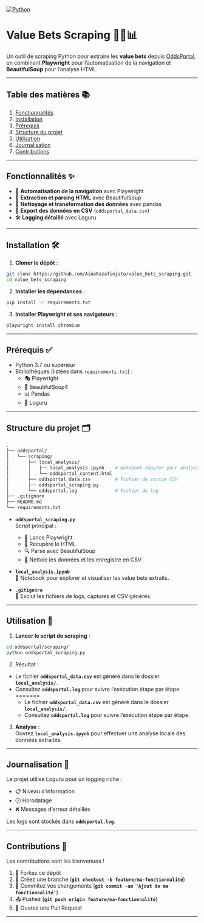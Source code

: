 [![Python](https://img.shields.io/badge/python-3.7%2B-brightgreen.svg)](https://www.python.org/)

# Value Bets Scraping 🕵️‍♂️📊

Un outil de scraping Python pour extraire les **value bets** depuis [OddsPortal](https://www.oddsportal.com), en combinant **Playwright** pour l’automatisation de la navigation et **BeautifulSoup** pour l’analyse HTML.

---

## Table des matières 📚

1. [Fonctionnalités](#fonctionnalités)  
2. [Installation](#installation)  
3. [Prérequis](#prérequis)  
4. [Structure du projet](#structure-du-projet)  
5. [Utilisation](#utilisation)  
6. [Journalisation](#journalisation)  
7. [Contributions](#contributions)

---

## Fonctionnalités ✨

- 🔄 **Automatisation de la navigation** avec Playwright  
- 📝 **Extraction et parsing HTML** avec BeautifulSoup  
- 🧹 **Nettoyage et transformation des données** avec pandas  
- 💾 **Export des données en CSV** (`oddsportal_data.csv`)  
- 🛠️ **Logging détaillé** avec Loguru  

---

## Installation 🛠️

1. **Cloner le dépôt** :  

  ```bash
  git clone https://github.com/AinaRazafinjato/value_bets_scraping.git
  cd value_bets_scraping
  ```

2. **Installer les dépendances** :  

  ```bash
  pip install -r requirements.txt
  ```

3. **Installer Playwright et ses navigateurs** :  

  ```bash
  playwright install chromium
  ```

---

## Prérequis ✅

- Python 3.7 ou supérieur  
- Bibliothèques (listées dans `requirements.txt`) :  
  - 🎭 Playwright  
  - 🍲 BeautifulSoup4  
  - 📊 Pandas  
  - 📜 Loguru  

---

## Structure du projet 🗂️

```bash
.
├── oddsportal/
│   └── scraping/
│       ├── local_analysis/
│       │   ├── local_analysis.ipynb    # Notebook Jupyter pour analyses ultérieures
│       │   └── oddsportal_content.html
│       ├── oddsportal_data.csv         # Fichier de sortie CSV
│       ├── oddsportal_scraping.py 
│       └── oddsportal.log              # Fichier de log 
├── .gitignore
├── README.md
└── requirements.txt
```

- **`oddsportal_scraping.py`**  
  Script principal :  
  - 🚀 Lance Playwright  
  - 📄 Récupère le HTML  
  - 🔍 Parse avec BeautifulSoup  
  - 🧹 Nettoie les données et les enregistre en CSV  

- **`local_analysis.ipynb`**  
  📓 Notebook pour explorer et visualiser les value bets extraits.

- **`.gitignore`**  
  🚫 Exclut les fichiers de logs, captures et CSV générés.

---

## Utilisation 🚀

1. **Lancer le script de scraping** :  

  ```bash
  cd oddsportal/scraping/
  python oddsportal_scraping.py
  ```

2. Résultat :

- Le fichier **`oddsportal_data.csv`** est généré dans le dossier **`local_analysis/`**.  
- Consultez **`oddsportal.log`** pour suivre l’exécution étape par étape.
=======
  - Le fichier **`oddsportal_data.csv`** est généré dans le dossier **`local_analysis/`**.  
  - Consultez **`oddsportal.log`** pour suivre l’exécution étape par étape.

3. **Analyse** :  
  Ouvrez **`local_analysis.ipynb`** pour effectuer une analyse locale des données extraites.

---

## Journalisation 📝

Le projet utilise Loguru pour un logging riche :  

- 📋 Niveau d’information  
- 🕒 Horodatage  
- ❌ Messages d’erreur détaillés  

Les logs sont stockés dans **`oddsportal.log`**.

---

## Contributions 🤝

Les contributions sont les bienvenues !  

1. 🍴 Forkez ce dépôt  
2. 🌱 Créez une branche (**`git checkout -b feature/ma-fonctionnalité`**)  
3. 💾 Commitez vos changements (**`git commit -am 'Ajout de ma fonctionnalité'`**)  
4. 📤 Pushez (**`git push origin feature/ma-fonctionnalité`**)  
5. 🔄 Ouvrez une Pull Request  

---
